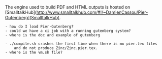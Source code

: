 
The engine used to build PDF and HTML outputs is hosted on
[SmalltalkHub](http://www.smalltalkhub.com/#!/~DamienCassou/Pier-Gutemberg](SmalltalkHub).

	- how do I load Pier-Gutenberg?
	- could we have a ci job with a running gutenberg system?
	- where is the doc and example of gutenberg
		
	- ./compile.sh crashes the first time when there is no pier.tex files
		and do not produce Zinc/Zinc.pier.tex.
	- where is the vm.sh file?
		